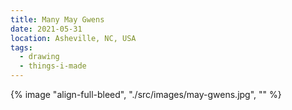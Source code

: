 ```yaml
---
title: Many May Gwens
date: 2021-05-31
location: Asheville, NC, USA
tags:
  - drawing
  - things-i-made
---
```

{% image "align-full-bleed", "./src/images/may-gwens.jpg", "" %}
